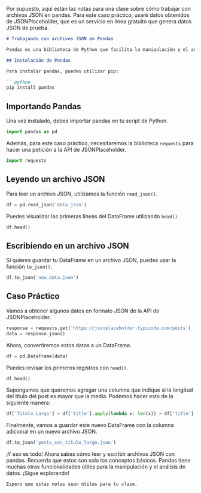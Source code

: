 Por supuesto, aquí están las notas para una clase sobre cómo trabajar con archivos JSON en pandas. Para este caso práctico, usaré datos obtenidos de JSONPlaceholder, que es un servicio en línea gratuito que genera datos JSON de prueba.

```markdown
# Trabajando con archivos JSON en Pandas

Pandas es una biblioteca de Python que facilita la manipulación y el análisis de datos. Entre sus funcionalidades, permite trabajar con archivos JSON, un formato común para el intercambio de datos.

## Instalación de Pandas

Para instalar pandas, puedes utilizar pip:

```python
pip install pandas
```

## Importando Pandas

Una vez instalado, debes importar pandas en tu script de Python.

```python
import pandas as pd
```

Además, para este caso práctico, necesitaremos la biblioteca `requests` para hacer una petición a la API de JSONPlaceholder.

```python
import requests
```

## Leyendo un archivo JSON

Para leer un archivo JSON, utilizamos la función `read_json()`.

```python
df = pd.read_json('data.json')
```

Puedes visualizar las primeras líneas del DataFrame utilizando `head()`.

```python
df.head()
```

## Escribiendo en un archivo JSON

Si quieres guardar tu DataFrame en un archivo JSON, puedes usar la función `to_json()`.

```python
df.to_json('new_data.json')
```

## Caso Práctico

Vamos a obtener algunos datos en formato JSON de la API de JSONPlaceholder.

```python
response = requests.get('https://jsonplaceholder.typicode.com/posts')
data = response.json()
```

Ahora, convertiremos estos datos a un DataFrame.

```python
df = pd.DataFrame(data)
```

Puedes revisar los primeros registros con `head()`.

```python
df.head()
```

Supongamos que queremos agregar una columna que indique si la longitud del título del post es mayor que la media. Podemos hacer esto de la siguiente manera:

```python
df['Titulo_Largo'] = df['title'].apply(lambda x: len(x)) > df['title'].apply(lambda x: len(x)).mean()
```

Finalmente, vamos a guardar este nuevo DataFrame con la columna adicional en un nuevo archivo JSON.

```python
df.to_json('posts_con_titulo_largo.json')
```

¡Y eso es todo! Ahora sabes cómo leer y escribir archivos JSON con pandas. Recuerda que estos son solo los conceptos básicos. Pandas tiene muchas otras funcionalidades útiles para la manipulación y el análisis de datos. ¡Sigue explorando!
```
Espero que estas notas sean útiles para tu clase.
